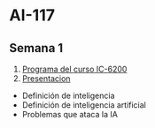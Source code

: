 # AI-117
## Semana 1
1. [Programa del curso IC-6200](https://docs.google.com/document/d/1T48Pw1-uIwo1g4P5StoBqzob8uBRRNKdGshaJWEeMYc/edit?usp=sharing)
2. [Presentacion](https://docs.google.com/presentation/d/1L_FszsFMn5crzVEWoL6vxzQ2z5G7oDkq02ObylMBLeI/edit?usp=sharing)
  * Definición de inteligencia
  * Definición de inteligencia artificial
  * Problemas que ataca la IA